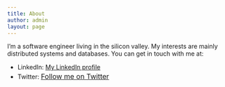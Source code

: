 ```yaml
---
title: About
author: admin
layout: page
---
```

I&#8217;m a software engineer living in the silicon valley. My interests are mainly distributed systems and databases. You can get in touch with me at:

*   LinkedIn: <a href="https://www.linkedin.com/in/anoopjohnson" target="_blank">My LinkedIn profile</a>
*   Twitter: <a class="twitter-follow-button" style="line-height: 1.714285714; font-size: 1rem;" href="https://twitter.com/anoopjohnson" data-show-count="false">Follow me on Twitter</a>
